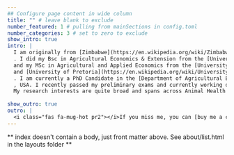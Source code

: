 ```yaml
---
## Configure page content in wide column
title: "" # leave blank to exclude
number_featured: 1 # pulling from mainSections in config.toml
number_categories: 3 # set to zero to exclude
show_intro: true
intro: |
  I am originally from [Zimbabwe](https://en.wikipedia.org/wiki/Zimbabwe)
  . I did my Bsc in Agricultural Economics & Extension from the [University of Zimbabwe](https://en.wikipedia.org/wiki/University_of_Zimbabwe)
  and my MSc in Agricultural and Applied Economics from the [University of Zimbabwe](https://en.wikipedia.org/wiki/University_of_Zimbabwe)
  and [University of Pretoria](https://en.wikipedia.org/wiki/University_of_Pretoria)
  . I am currently a PhD Candidate in the [Department of Agricultural Economics at Kansas State University](https://www.ageconomics.k-state.edu/)
  , USA. I recently passed my preliminary exams and currently working on developing my dissertation proposal! I am part of the Wider Economy Impacts (WEI) theme of the [Global Burden  of Animal Diseases (GBADs)](https://animalhealthmetrics.org/) program. My current research focuses on production, demand and trade effects of animal disease events.
  My research interests are quite broad and spans across Animal Health Economics, Trade, Production Economics, Demand & Price Analysis, Risk & Insurance, Impact Evaluation, Agricultural & Food Policy and Environmental & Natural Resources Economics
  
show_outro: true
outro: |
  <i class="fas fa-mug-hot pr2"></i>If you miss me, you can [buy me a coffee](https://ko-fi.com/)!
---
```


** index doesn't contain a body, just front matter above.
See about/list.html in the layouts folder **
